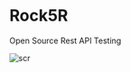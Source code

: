 # Rock5R
Open Source Rest API Testing

![scr](https://user-images.githubusercontent.com/59668725/146190908-e519ceb9-7e2f-4835-86a6-2771b5ecb08c.PNG)
